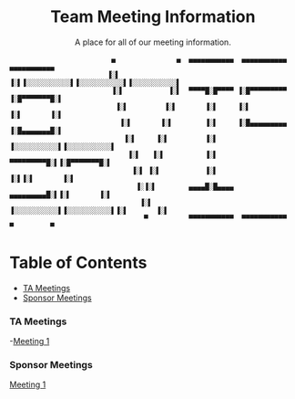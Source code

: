 
<h1 align="center">Team Meeting Information
</h1> 



<p align="center">A place for all of our meeting information.</p>


```
                         ▄               ▄  ▄▄▄▄▄▄▄▄▄▄▄  ▄▄▄▄▄▄▄▄▄▄▄  ▄▄▄▄▄▄▄▄▄▄▄ 
                        ▐░▌             ▐░▌▐░░░░░░░░░░░▌▐░░░░░░░░░░░▌▐░░░░░░░░░░░▌
                         ▐░▌           ▐░▌  ▀▀▀▀█░█▀▀▀▀ ▐░█▀▀▀▀▀▀▀▀▀ ▐░█▀▀▀▀▀▀▀█░▌
                          ▐░▌         ▐░▌       ▐░▌     ▐░▌          ▐░▌       ▐░▌
                           ▐░▌       ▐░▌        ▐░▌     ▐░█▄▄▄▄▄▄▄▄▄ ▐░█▄▄▄▄▄▄▄█░▌
                            ▐░▌     ▐░▌         ▐░▌     ▐░░░░░░░░░░░▌▐░░░░░░░░░░░▌
                             ▐░▌   ▐░▌          ▐░▌      ▀▀▀▀▀▀▀▀▀█░▌▐░█▀▀▀▀▀▀▀█░▌
                              ▐░▌ ▐░▌           ▐░▌               ▐░▌▐░▌       ▐░▌
                               ▐░▐░▌        ▄▄▄▄█░█▄▄▄▄  ▄▄▄▄▄▄▄▄▄█░▌▐░▌       ▐░▌
                                ▐░▌        ▐░░░░░░░░░░░▌▐░░░░░░░░░░░▌▐░▌       ▐░▌
                                 ▀          ▀▀▀▀▀▀▀▀▀▀▀  ▀▀▀▀▀▀▀▀▀▀▀  ▀         ▀ 
```


# Table of Contents
- [TA Meetings](#ta-meetings)
- [Sponsor Meetings](#sponsor-meetings)


### TA Meetings

-[Meeting 1]()

### Sponsor Meetings

[Meeting 1](https://github.com/jacobhallberg/TeamVisaMeetings/blob/master/SponsorMeeting1.pdf)

